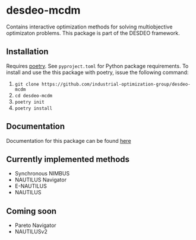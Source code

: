 # desdeo-mcdm

Contains interactive optimization methods for solving multiobjective optimizaton problems. This package is part of the DESDEO framework.

## Installation

Requires [poetry](https://python-poetry.org/). See `pyproject.toml` for Python package requirements. To install and use the this package with poetry, issue the following command:

1. `git clone https://github.com/industrial-optimization-group/desdeo-mcdm`
2. `cd desdeo-mcdm`
3. `poetry init`
4. `poetry install`

## Documentation

Documentation for this package can be found [here](https://desdeo-mcdm.readthedocs.io/en/latest/)

## Currently implemented methods

- Synchronous NIMBUS
- NAUTILUS Navigator
- E-NAUTILUS
- NAUTILUS

## Coming soon

- Pareto Navigator
- NAUTILUSv2
